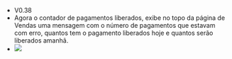 - V0.38
 - Agora o contador de pagamentos liberados, exibe no topo da página de Vendas uma mensagem com o número de pagamentos que estavam com erro, quantos tem o pagamento liberados hoje e quantos serão liberados amanhã.
 - ![](http://s24.postimg.org/ndb7i9i79/download.png)
